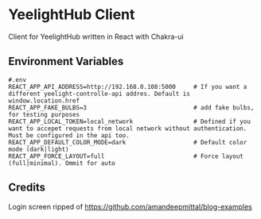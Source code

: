 # YeelightHub Client

Client for YeelightHub written in React with Chakra-ui

## Environment Variables

    #.env
    REACT_APP_API_ADDRESS=http://192.168.0.108:5000     # If you want a different yeelight-controlle-api addres. Default is window.location.href
    REACT_APP_FAKE_BULBS=3                              # add fake bulbs, for testing purposes
    REACT_APP_LOCAL_TOKEN=local_network                 # Defined if you want to accepet requests from local network without authentication. Must be configured in the api too.
    REACT_APP_DEFAULT_COLOR_MODE=dark                   # Default color mode (dark|light)
    REACT_APP_FORCE_LAYOUT=full                         # Force layout (full|minimal). Ommit for auto

## Credits

Login screen ripped of https://github.com/amandeepmittal/blog-examples